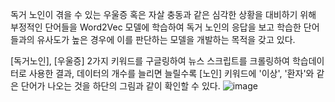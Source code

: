 독거 노인이 겪을 수 있는 우울증 혹은 자살 충동과 같은 심각한 상황을 대비하기 위해
부정적인 단어들을 Word2Vec 모델에 학습하여 독거 노인의 응답을 보고 학습한 단어들과의 
유사도가 높은 경우에 이를 판단하는 모델을 개발하는 목적을 갖고 있다.

[독거노인], [우울증] 2가지 키워드를 구글링하여 뉴스 스크립트를 크롤링하여 학습데이터로
사용한 결과, 데이터의 개수를 늘리면 늘릴수록 [노인] 키워드에 '이상', '환자'와 같은 단어가 나오는 것을 하단의 그림과 같이 확인할 수 있다.
![image](https://github.com/CaoCao-99/ADDI-ML-/assets/88222336/eb04b653-ab82-467e-a8bf-bf8337dae346)
